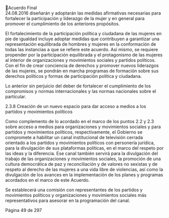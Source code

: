 Acuerdo Final  
24.08.2016 
diseñarán y adoptarán las medidas afirmativas necesarias para fortalecer la participación y liderazgo de 
la mujer y en general para promover el cumplimiento de los anteriores propósitos.  
 
El  fortalecimiento  de  la  participación  política  y  ciudadana  de  las  mujeres  en  pie  de  igualdad  incluye 
adoptar medidas que contribuyen a garantizar una representación equilibrada de hombres y mujeres en 
la conformación de todas las instancias a que se refiere este acuerdo. Así mismo, se requiere propender 
por  la  participación  equilibrada  y  el  protagonismo  de  las  mujeres  al  interior  de  organizaciones  y 
movimientos sociales y partidos políticos. Con el fin de crear conciencia de derechos y promover nuevos 
liderazgos de las mujeres, se pondrán en marcha programas de formación sobre sus derechos políticos y 
formas de participación política y ciudadana. 
   
Lo  anterior  sin  perjuicio  del  deber  de  fortalecer  el  cumplimiento  de  los  compromisos  y  normas 
internacionales y las normas nacionales sobre el particular. 
 
 
2.3.8 Creación de un nuevo espacio para dar acceso a medios a los partidos y movimientos políticos  
 
Como  complemento  de  lo  acordado  en  el  marco  de  los  puntos  2.2  y  2.3  sobre  acceso  a  medios  para 
organizaciones  y  movimientos  sociales  y  para  partidos  y  movimientos  políticos,  respectivamente,  el 
Gobierno se compromete a habilitar un  canal institucional de televisión cerrada orientado a los partidos 
y  movimientos  políticos  con  personería  jurídica,  para  la  divulgación  de  sus  plataformas  políticas,  en  el 
marco del respeto por las ideas y la diferencia. Ese canal también servirá para la divulgación del trabajo 
de  las  organizaciones  y  movimientos  sociales,  la  promoción  de  una  cultura  democrática  de  paz  y 
reconciliación y de valores no sexistas y de respeto al derecho de las mujeres a una vida libre de violencias, 
así como  la divulgación de los avances en la implementación de los planes y programas acordados en el 
marco de este Acuerdo.  
 
Se establecerá una comisión con representantes de los partidos y movimientos políticos y organizaciones 
y movimientos sociales más representativos para asesorar en la programación del canal. 
 
 
 
 
 
 
 
 
 
 
 
 
Página 49 de 297 
 

